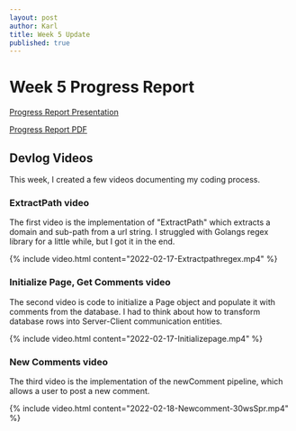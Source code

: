 ```yaml
---
layout: post
author: Karl
title: Week 5 Update
published: true
---
```


# Week 5 Progress Report

[Progress Report Presentation]({{site.url}}/assets/pptx/presentation-week-05.pptx)

[Progress Report PDF]({{site.url}}/assets/pdfs/progress-week-05.pdf)


## Devlog Videos

This week, I created a few videos documenting my coding process.

### ExtractPath video

The first video is the implementation of "ExtractPath" which extracts a domain and sub-path from a url string. I struggled with Golangs regex library for a little while, but I got it in the end.

{% include video.html content="2022-02-17-Extractpathregex.mp4" %}

### Initialize Page, Get Comments video

The second video is code to initialize a Page object and populate it with comments from the database. I had to think about how to transform database rows into Server-Client communication entities.

{% include video.html content="2022-02-17-Initializepage.mp4" %}

### New Comments video

The third video is the implementation of the newComment pipeline, which allows a user to post a new comment.

{% include video.html content="2022-02-18-Newcomment-30wsSpr.mp4" %}



